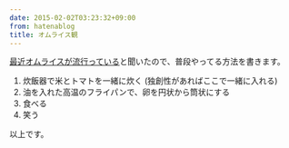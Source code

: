 ```yaml
---
date: 2015-02-02T03:23:32+09:00
from: hatenablog
title: オムライス観
---
```

[最近オムライスが流行っている](http://moznion.hatenablog.com/entry/2015/02/01/225535)と聞いたので、普段やってる方法を書きます。

1. 炊飯器で米とトマトを一緒に炊く (独創性があればここで一緒に入れる)
2. 油を入れた高温のフライパンで、卵を円状から筒状にする
3. 食べる
4. 笑う

以上です。

